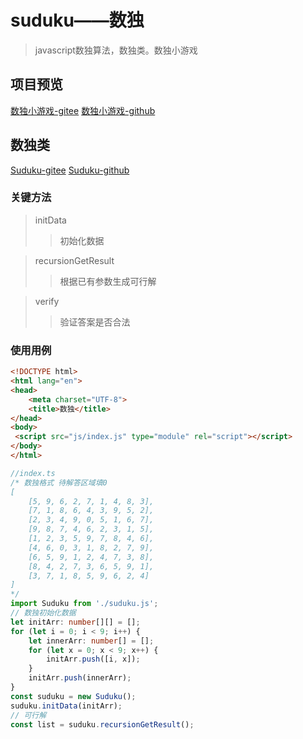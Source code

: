 # suduku——数独
>javascript数独算法，数独类。数独小游戏
## 项目预览
[数独小游戏-gitee](https://happy-func.gitee.io/sudukujs"数独小游戏-gitee")
<a href="https://happy-func.github.io/sudukujs/" title="数独小游戏">数独小游戏-github</a>
##  数独类
<a href="https://gitee.com/happy-func/sudukujs/blob/master/js/suduku.ts" title="Suduku.ts">Suduku-gitee</a>
<a href="https://github.com/happy-func/sudukujs/blob/master/js/suduku.ts" title="Suduku.ts">Suduku-github</a>
### 关键方法
>initData
>>初始化数据

>recursionGetResult
>>根据已有参数生成可行解

>verify
>>验证答案是否合法

### 使用用例
```html
<!DOCTYPE html>
<html lang="en">
<head>
    <meta charset="UTF-8">
    <title>数独</title>
</head>
<body>
 <script src="js/index.js" type="module" rel="script"></script>
</body>
</html>
```
```ts
//index.ts
/* 数独格式 待解答区域填0
[
    [5, 9, 6, 2, 7, 1, 4, 8, 3],
    [7, 1, 8, 6, 4, 3, 9, 5, 2],
    [2, 3, 4, 9, 0, 5, 1, 6, 7],
    [9, 8, 7, 4, 6, 2, 3, 1, 5],
    [1, 2, 3, 5, 9, 7, 8, 4, 6],
    [4, 6, 0, 3, 1, 8, 2, 7, 9],
    [6, 5, 9, 1, 2, 4, 7, 3, 8],
    [8, 4, 2, 7, 3, 6, 5, 9, 1],
    [3, 7, 1, 8, 5, 9, 6, 2, 4]
]
*/
import Suduku from './suduku.js';
// 数独初始化数据
let initArr: number[][] = [];
for (let i = 0; i < 9; i++) {
    let innerArr: number[] = [];
    for (let x = 0; x < 9; x++) {
        initArr.push([i, x]);
    }
    initArr.push(innerArr);
}
const suduku = new Suduku();
suduku.initData(initArr);
// 可行解
const list = suduku.recursionGetResult();
```
